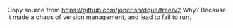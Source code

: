 Copy source from https://github.com/joncrlsn/dque/tree/v2
Why?
Because it made a chaos of version management, and lead to fail to run.
